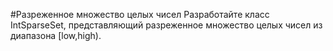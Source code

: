 #Разреженное множество целых чисел
Разработайте класс IntSparseSet, представляющий разреженное множество целых чисел из диапазона [low,high).
